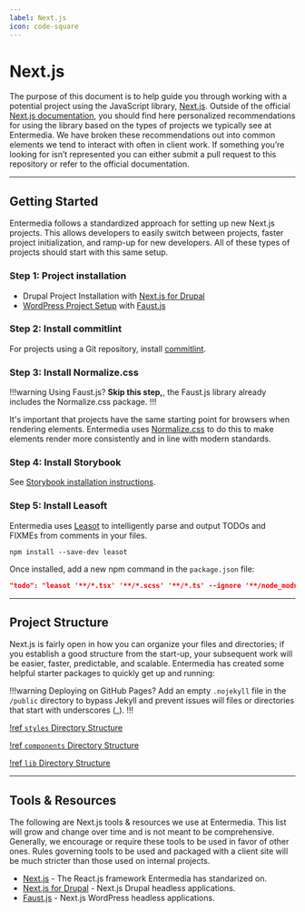 ```yaml
---
label: Next.js
icon: code-square
---
```


# Next.js

The purpose of this document is to help guide you through working with a potential project using the JavaScript library, [Next.js](https://nextjs.org/). Outside of the official [Next.js documentation](https://nextjs.org/docs/getting-started), you should find here personalized recommendations for using the library based on the types of projects we typically see at Entermedia. We have broken these recommendations out into common elements we tend to interact with often in client work. If something you’re looking for isn’t represented you can either submit a pull request to this repository or refer to the official documentation.

---

## Getting Started

Entermedia follows a standardized approach for setting up new Next.js projects. This allows developers to easily switch between projects, faster project initialization, and ramp-up for new developers. All of these types of projects should start with this same setup.

### Step 1: Project installation

- Drupal Project Installation with [Next.js for Drupal](https://next-drupal.org/)
- [WordPress Project Setup](https://faustjs.org/docs/next/getting-started#on-macos-linux-or-wsl-bash) with [Faust.js](https://faustjs.org/)

### Step 2: Install commitlint

For projects using a Git repository, install [commitlint](/tools/commitlint.md).

### Step 3: Install Normalize.css

!!!warning Using Faust.js?
**Skip this step,**, the Faust.js library already includes the Normalize.css package.
!!!

It's important that projects have the same starting point for browsers when rendering elements. Entermedia uses [Normalize.css](https://necolas.github.io/normalize.css/) to do this to make elements render more consistently and in line with modern standards.

### Step 4: Install Storybook

See [Storybook installation instructions](/javascript/storybook/#installation).

### Step 5: Install Leasoft

Entermedia uses [Leasot](https://github.com/pgilad/leasot) to intelligently parse and output TODOs and FIXMEs from comments in your files.

```shell
npm install --save-dev leasot
```

Once installed, add a new npm command in the `package.json` file:

```json
"todo": "leasot '**/*.tsx' '**/*.scss' '**/*.ts' --ignore '**/node_modules', '**/schema.generated.ts'"
```

---

## Project Structure

Next.js is fairly open in how you can organize your files and directories; if you establish a good structure from the start-up, your subsequent work will be easier, faster, predictable, and scalable. Entermedia has created some helpful starter packages to quickly get up and running:

!!!warning Deploying on GitHub Pages?
Add an empty `.nojekyll` file in the `/public` directory to bypass Jekyll and prevent issues will files or directories that start with underscores (_).
!!!

[!ref `styles` Directory Structure](https://github.com/Entermedia-LLC/scss)

[!ref `components` Directory Structure](https://github.com/Entermedia-LLC/nextjs-components)

[!ref `lib` Directory Structure](https://github.com/Entermedia-LLC/nextjs-lib)

---

## Tools & Resources

The following are Next.js tools & resources we use at Entermedia. This list will grow and change over time and is not meant to be comprehensive. Generally, we encourage or require these tools to be used in favor of other ones. Rules governing tools to be used and packaged with a client site will be much stricter than those used on internal projects.

- [Next.js](/javascript/reactjs/nextjs) - The React.js framework Entermedia has standarized on.
- [Next.js for Drupal](https://next-drupal.org/) - Next.js Drupal headless applications.
- [Faust.js](https://faustjs.org/) - Next.js WordPress headless applications.
